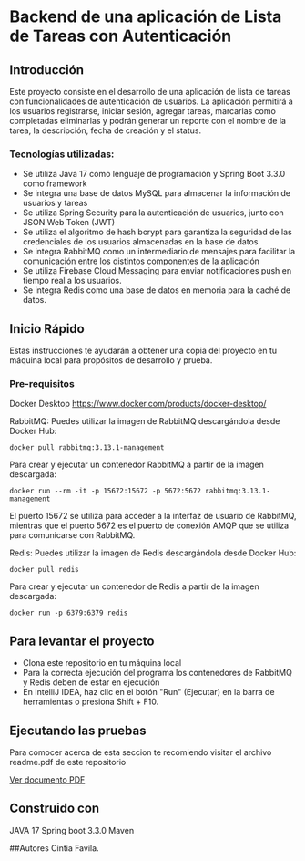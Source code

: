 # Backend de una aplicación de Lista de Tareas con Autenticación

## Introducción
Este proyecto consiste en el desarrollo de una aplicación de lista de tareas con funcionalidades de autenticación de usuarios. La aplicación permitirá a los usuarios registrarse, iniciar sesión, agregar tareas, marcarlas como completadas eliminarlas y podrán generar un reporte con el nombre de la tarea, la descripción, fecha de creación y el status.

### Tecnologías utilizadas:
- Se utiliza Java 17 como lenguaje de programación y Spring Boot 3.3.0 como framework 
- Se integra una base de datos MySQL para almacenar la información de usuarios y tareas
- Se utiliza Spring Security para la autenticación de usuarios, junto con JSON Web Token (JWT)
- Se utiliza el algoritmo de hash bcrypt para garantiza la seguridad de las credenciales de los usuarios almacenadas en la base de datos
- Se integra RabbitMQ como un intermediario de mensajes para facilitar la comunicación entre los distintos componentes de la aplicación
- Se utiliza Firebase Cloud Messaging para enviar notificaciones push en tiempo real a los usuarios.
- Se integra Redis como una base de datos en memoria para la caché de datos.

## Inicio Rápido
Estas instrucciones te ayudarán a obtener una copia del proyecto en tu máquina local para propósitos de desarrollo y prueba.

### Pre-requisitos
Docker Desktop
https://www.docker.com/products/docker-desktop/

RabbitMQ: 
Puedes utilizar la imagen de RabbitMQ descargándola desde Docker Hub:

`docker pull rabbitmq:3.13.1-management`

Para crear y ejecutar un contenedor RabbitMQ a partir de la imagen descargada:

`docker run --rm -it -p 15672:15672 -p 5672:5672 rabbitmq:3.13.1-management`

El puerto 15672 se utiliza para acceder a la interfaz de usuario de RabbitMQ, mientras que el puerto 5672 es el puerto de conexión AMQP que se utiliza para comunicarse con RabbitMQ.

Redis: 
Puedes utilizar la imagen de Redis descargándola desde Docker Hub:

`docker pull redis`

Para crear y ejecutar un contenedor de Redis a partir de la imagen descargada:

`docker run -p 6379:6379 redis`

## Para levantar el proyecto
- Clona este repositorio en tu máquina local
- Para la correcta ejecución del programa los contenedores de RabbitMQ y Redis deben de estar en ejecución
- En IntelliJ IDEA, haz clic en el botón "Run" (Ejecutar) en la barra de herramientas o presiona Shift + F10.

## Ejecutando las pruebas
Para comocer acerca de esta seccion te recomiendo visitar el archivo readme.pdf de este repositorio

[Ver documento PDF](readme.pdf)

## Construido con
JAVA 17
Spring boot 3.3.0
Maven

##Autores
Cintia Favila.
